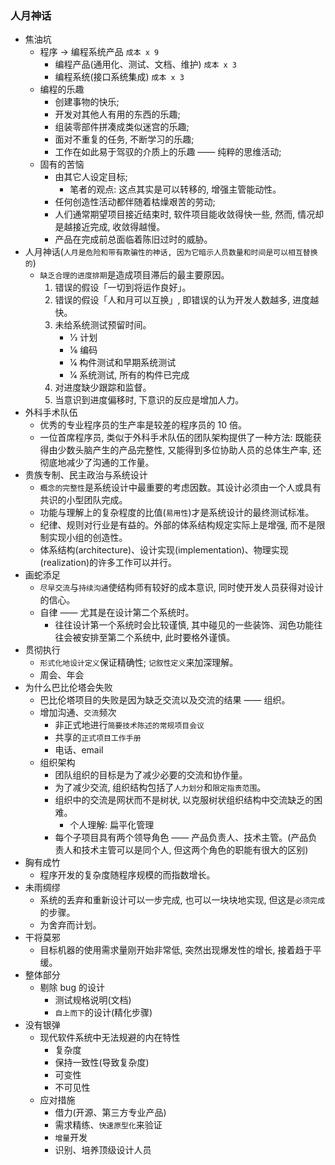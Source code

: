 ### 人月神话

* 焦油坑
  * 程序 -> 编程系统产品 `成本 x 9`
    * 编程产品(通用化、测试、文档、维护) `成本 x 3`
    * 编程系统(接口系统集成) `成本 x 3`
  * 编程的乐趣
    * 创建事物的快乐;
    * 开发对其他人有用的东西的乐趣;
    * 组装零部件拼凑成类似迷宫的乐趣;
    * 面对不重复的任务, 不断学习的乐趣;
    * 工作在如此易于驾驭的介质上的乐趣 —— 纯粹的思维活动;
  * 固有的苦恼
    * 由其它人设定目标;
      * 笔者的观点: 这点其实是可以转移的, 增强主管能动性。
    * 任何创造性活动都伴随着枯燥艰苦的劳动;
    * 人们通常期望项目接近结束时, 软件项目能收敛得快一些, 然而, 情况却是越接近完成, 收敛得越慢。
    * 产品在完成前总面临着陈旧过时的威胁。
* 人月神话(`人月是危险和带有欺骗性的神话, 因为它暗示人员数量和时间是可以相互替换的`)
  * `缺乏合理的进度排期`是造成项目滞后的最主要原因。
    1. 错误的假设「一切到将运作良好」。
    2. 错误的假设「人和月可以互换」, 即错误的认为开发人数越多, 进度越快。
    3. 未给系统测试预留时间。
       * 1⁄3 计划
       * 1⁄6 编码
       * 1⁄4 构件测试和早期系统测试
       * 1⁄4 系统测试, 所有的构件已完成
    4. 对进度缺少跟踪和监督。
    5. 当意识到进度偏移时, 下意识的反应是增加人力。
* 外科手术队伍
  * 优秀的专业程序员的生产率是较差的程序员的 10 倍。
  * 一位首席程序员, 类似于外科手术队伍的团队架构提供了一种方法: 既能获得由少数头脑产生的产品完整性, 又能得到多位协助人员的总体生产率, 还彻底地减少了沟通的工作量。
* 贵族专制、民主政治与系统设计
  * `概念的完整性`是系统设计中最重要的考虑因数。其设计必须由一个人或具有共识的小型团队完成。
  * 功能与理解上的复杂程度的比值(`易用性`)才是系统设计的最终测试标准。
  * 纪律、规则对行业是有益的。外部的体系结构规定实际上是增强, 而不是限制实现小组的创造性。
  * 体系结构(architecture)、设计实现(implementation)、物理实现(realization)的许多工作可以并行。
* 画蛇添足
  * `尽早交流`与`持续沟通`使结构师有较好的成本意识, 同时使开发人员获得对设计的信心。
  * 自律 —— 尤其是在设计第二个系统时。
    * 往往设计第一个系统时会比较谨慎, 其中碰见的一些装饰、润色功能往往会被安排至第二个系统中, 此时要格外谨慎。
* 贯彻执行
  * `形式化地设计定义`保证精确性; `记叙性定义`来加深理解。
  * 周会、年会
* 为什么巴比伦塔会失败
  * 巴比伦塔项目的失败是因为缺乏交流以及交流的结果 —— 组织。
  * 增加沟通、`交流`频次
    * 非正式地进行`简要技术陈述的常规项目会议`
    * 共享的`正式项目工作手册`
    * 电话、email
  * 组织架构
    * 团队组织的目标是为了减少必要的交流和协作量。
    * 为了减少交流, 组织结构包括了`人力划分`和`限定指责范围`。
    * 组织中的交流是网状而不是树状, 以克服树状组织结构中交流缺乏的困难。
      * 个人理解: 扁平化管理
    * 每个子项目具有两个领导角色 —— 产品负责人、技术主管。(产品负责人和技术主管可以是同个人, 但这两个角色的职能有很大的区别)
* 胸有成竹
  * 程序开发的复杂度随程序规模的而指数增长。
* 未雨绸缪
  * 系统的丢弃和重新设计可以一步完成, 也可以一块块地实现, 但这是`必须完成`的步骤。
  * 为舍弃而计划。
* 干将莫邪
  * 目标机器的使用需求量刚开始非常低, 突然出现爆发性的增长, 接着趋于平缓。
* 整体部分
  * 剔除 bug 的设计
    * 测试规格说明(文档)
    * `自上而下`的设计(精化步骤)
* 没有银弹
  * 现代软件系统中无法规避的内在特性
    * 复杂度
    * 保持一致性(导致复杂度)
    * 可变性
    * 不可见性
  * 应对措施
    * 借力(开源、第三方专业产品)
    * 需求精练、`快速原型化`来验证
    * `增量`开发
    * 识别、培养顶级设计人员
